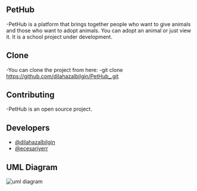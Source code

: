 ## PetHub
-PetHub is a platform that brings together people who want to give animals and those who want to adopt animals. You can adopt an animal or just view it. It is a school project under development.
## Clone 
-You can clone the project from here:
-git clone https://github.com/dilahazalbilgin/PetHub_.git
## Contributing
-PetHub is an open source project. 
## Developers
- [@dilahazalbilgin](https://github.com/dilahazalbilgin)
- [@ecesariyerr](https://github.com/ecesariyerr)
## UML Diagram
![uml diagram](https://github.com/dilahazalbilgin/PetHub_/assets/119621736/176dd749-5add-4258-9610-819772d04f78)

